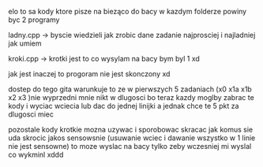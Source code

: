elo 
to sa kody ktore pisze na bieząco do bacy w kazdym folderze powiny byc 2 programy

ladny.cpp -> byscie wiedzieli jak zrobic dane zadanie najprosciej i najladniej jak umiem

kroki.cpp -> krotki jest to co wysylam na bacy bym byl 1 xd 

jak jest inaczej to progoram nie jest skonczony xd

dostep do tego gita warunkuje to ze w pierwszych 5 zadaniach (x0 x1a x1b x2 x3 )nie wyprzedni mnie nikt w 
dlugosci bo teraz kazdy moglby zabrac te kody i wyciac wciecia lub dac do jednej linijki a jednak chce te  5 pkt za dlugosci miec 

pozostale kody krotkie mozna uzywac i sporobowac skracac jak komus sie uda skrocic jakos sensowsnie (usuwanie wciec i 
dawanie wszystko w 1 linie nie jest sensowne) to moze wyslac na bacy tylko zeby wczesniej mi wyslal co wykminl xddd
